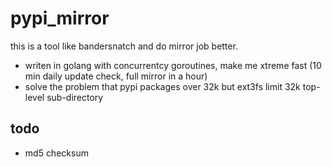 pypi_mirror
========
this is a tool like bandersnatch and do mirror job better.
+ writen in golang with concurrentcy goroutines, make me xtreme fast (10 min daily update check, full mirror in a hour)
+ solve the problem that pypi packages over 32k but ext3fs limit 32k top-level sub-directory

todo
-----

+ md5 checksum


